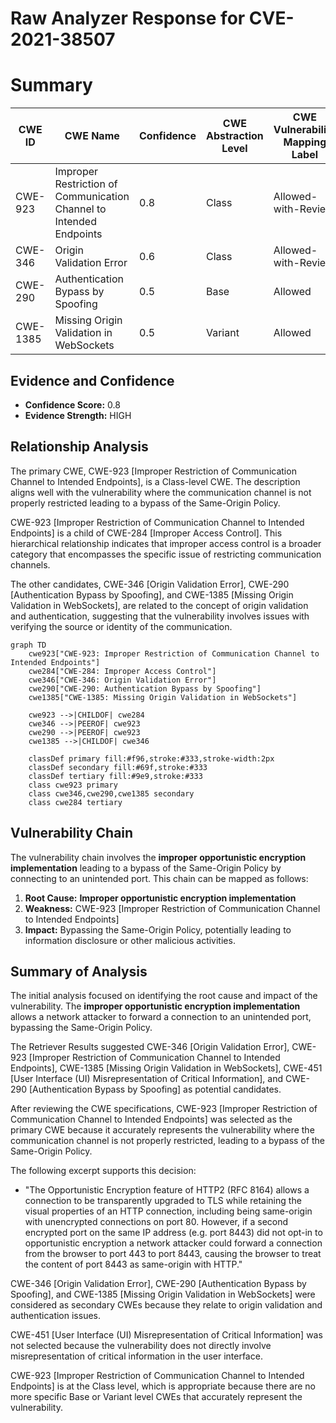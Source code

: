 # Raw Analyzer Response for CVE-2021-38507

# Summary
| CWE ID | CWE Name | Confidence | CWE Abstraction Level | CWE Vulnerability Mapping Label | CWE-Vulnerability Mapping Notes |
|---|---|---|---|---|---|
| CWE-923 | Improper Restriction of Communication Channel to Intended Endpoints | 0.8 | Class | Allowed-with-Review | Primary CWE |
| CWE-346 | Origin Validation Error | 0.6 | Class | Allowed-with-Review | Secondary Candidate |
| CWE-290 | Authentication Bypass by Spoofing | 0.5 | Base | Allowed | Secondary Candidate |
| CWE-1385 | Missing Origin Validation in WebSockets | 0.5 | Variant | Allowed | Secondary Candidate |

## Evidence and Confidence

*   **Confidence Score:** 0.8
*   **Evidence Strength:** HIGH

## Relationship Analysis
The primary CWE, CWE-923 [Improper Restriction of Communication Channel to Intended Endpoints], is a Class-level CWE. The description aligns well with the vulnerability where the communication channel is not properly restricted leading to a bypass of the Same-Origin Policy.

CWE-923 [Improper Restriction of Communication Channel to Intended Endpoints] is a child of CWE-284 [Improper Access Control]. This hierarchical relationship indicates that improper access control is a broader category that encompasses the specific issue of restricting communication channels.

The other candidates, CWE-346 [Origin Validation Error], CWE-290 [Authentication Bypass by Spoofing], and CWE-1385 [Missing Origin Validation in WebSockets], are related to the concept of origin validation and authentication, suggesting that the vulnerability involves issues with verifying the source or identity of the communication.

```mermaid
graph TD
    cwe923["CWE-923: Improper Restriction of Communication Channel to Intended Endpoints"]
    cwe284["CWE-284: Improper Access Control"]
    cwe346["CWE-346: Origin Validation Error"]
    cwe290["CWE-290: Authentication Bypass by Spoofing"]
    cwe1385["CWE-1385: Missing Origin Validation in WebSockets"]

    cwe923 -->|CHILDOF| cwe284
    cwe346 -->|PEEROF| cwe923
    cwe290 -->|PEEROF| cwe923
    cwe1385 -->|CHILDOF| cwe346

    classDef primary fill:#f96,stroke:#333,stroke-width:2px
    classDef secondary fill:#69f,stroke:#333
    classDef tertiary fill:#9e9,stroke:#333
    class cwe923 primary
    class cwe346,cwe290,cwe1385 secondary
    class cwe284 tertiary
```

## Vulnerability Chain
The vulnerability chain involves the **improper opportunistic encryption implementation** leading to a bypass of the Same-Origin Policy by connecting to an unintended port. This chain can be mapped as follows:

1.  **Root Cause:** **Improper opportunistic encryption implementation**
2.  **Weakness:** CWE-923 [Improper Restriction of Communication Channel to Intended Endpoints]
3.  **Impact:** Bypassing the Same-Origin Policy, potentially leading to information disclosure or other malicious activities.

## Summary of Analysis
The initial analysis focused on identifying the root cause and impact of the vulnerability. The **improper opportunistic encryption implementation** allows a network attacker to forward a connection to an unintended port, bypassing the Same-Origin Policy.

The Retriever Results suggested CWE-346 [Origin Validation Error], CWE-923 [Improper Restriction of Communication Channel to Intended Endpoints], CWE-1385 [Missing Origin Validation in WebSockets], CWE-451 [User Interface (UI) Misrepresentation of Critical Information], and CWE-290 [Authentication Bypass by Spoofing] as potential candidates.

After reviewing the CWE specifications, CWE-923 [Improper Restriction of Communication Channel to Intended Endpoints] was selected as the primary CWE because it accurately represents the vulnerability where the communication channel is not properly restricted, leading to a bypass of the Same-Origin Policy.

The following excerpt supports this decision:

*   "The Opportunistic Encryption feature of HTTP2 (RFC 8164) allows a connection to be transparently upgraded to TLS while retaining the visual properties of an HTTP connection, including being same-origin with unencrypted connections on port 80. However, if a second encrypted port on the same IP address (e.g. port 8443) did not opt-in to opportunistic encryption a network attacker could forward a connection from the browser to port 443 to port 8443, causing the browser to treat the content of port 8443 as same-origin with HTTP."

CWE-346 [Origin Validation Error], CWE-290 [Authentication Bypass by Spoofing], and CWE-1385 [Missing Origin Validation in WebSockets] were considered as secondary CWEs because they relate to origin validation and authentication issues.

CWE-451 [User Interface (UI) Misrepresentation of Critical Information] was not selected because the vulnerability does not directly involve misrepresentation of critical information in the user interface.

CWE-923 [Improper Restriction of Communication Channel to Intended Endpoints] is at the Class level, which is appropriate because there are no more specific Base or Variant level CWEs that accurately represent the vulnerability.